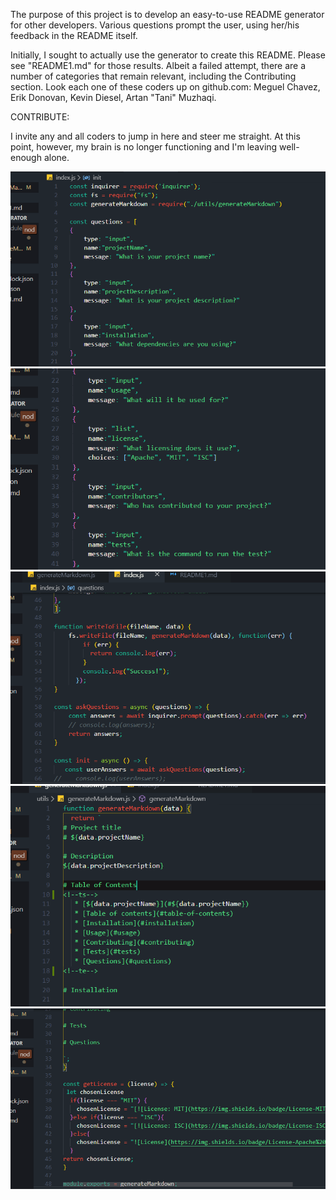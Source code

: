 The purpose of this project is to develop an easy-to-use README generator for other developers. Various questions prompt the user, using her/his feedback in the README itself. 

Initially, I sought to actually use the generator to create this README. Please see "README1.md" for those results. Albeit a failed attempt, there are a number of categories that remain relevant, including the Contributing section. Look each one of these coders up on github.com: Meguel Chavez, Erik Donovan, Kevin Diesel, Artan "Tani" Muzhaqi.

CONTRIBUTE:

I invite any and all coders to jump in here and steer me straight. At this point, however, my brain is no longer functioning and I'm leaving well-enough alone. 

![First](/assets/snip1.png)
![Second](/assets/snip2.png)
![Third](/assets/snip3.png)
![Fourth](/assets/gmsnip4.png)
![Fifth](/assets/gmsnip5.png)


